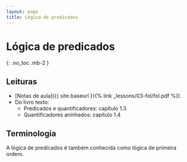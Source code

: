 ```yaml
---
layout: page
title: Lógica de predicados
---
```


# Lógica de predicados
{: .no_toc .mb-2 }

## Leituras

- [Notas de aula]({{ site.baseurl }}{% link _lessons/03-fol/fol.pdf %}).
- Do livro texto:
  - Predicados e quantificadores: capítulo 1.3
  - Quantificadores aninhados: capítulo 1.4

## Terminologia

A lógica de predicados é também conhecida como lógica de primeira ordem.
